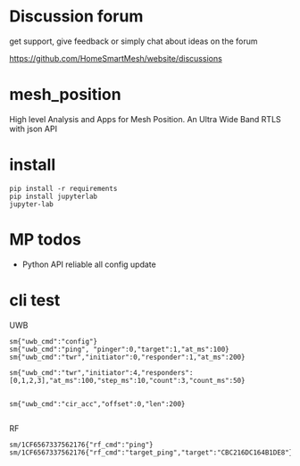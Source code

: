 # Discussion forum
get support, give feedback or simply chat about ideas on the forum

https://github.com/HomeSmartMesh/website/discussions

# mesh_position
High level Analysis and Apps for Mesh Position. An Ultra Wide Band RTLS with json API
# install
```shell
pip install -r requirements
pip install jupyterlab
jupyter-lab
```

# MP todos
- Python API reliable all config update

# cli test
UWB
```shell
sm{"uwb_cmd":"config"}
sm{"uwb_cmd":"ping", "pinger":0,"target":1,"at_ms":100}
sm{"uwb_cmd":"twr","initiator":0,"responder":1,"at_ms":200}

sm{"uwb_cmd":"twr","initiator":4,"responders":[0,1,2,3],"at_ms":100,"step_ms":10,"count":3,"count_ms":50}


sm{"uwb_cmd":"cir_acc","offset":0,"len":200}


```

RF
```shell
sm/1CF6567337562176{"rf_cmd":"ping"}
sm/1CF6567337562176{"rf_cmd":"target_ping","target":"CBC216DC164B1DE8"}
```

